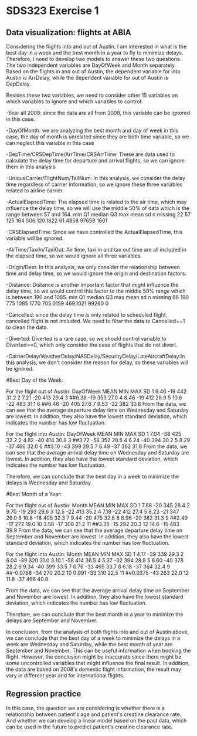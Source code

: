 # SDS323 Exercise 1


## Data visualization: flights at ABIA

Considering the flights into and out of Austin, I am interested in what is the best day in a week and the best month in a year to fly to minimize delays. Therefore, I need to develop two models to answer these two questions. The two independent variables are DayOfWeek and Month separately. Based on the flights in and out of Austin, the dependent variable for into Austin is ArrDelay, while the dependent variable for out of Austin is DepDelay.

Besides these two variables, we need to consider other 15 variables on which variables to ignore and which variables to control:

 -Year all 2008: since the data are all from 2008, this variable can be ignored in this case.
 
 -DayOfMonth: we are analyzing the best month and day of week in this case, the day of month is unrelated since they are both time variable, so we can neglect this variable in this case
 
 -DepTime/CRSDepTime/ArrTime/CRSArrTime: These are data used to calculate the delay time for departure and arrival flights, so we can ignore them in this analysis.
 
 -UniqueCarrier/FlightNum/TailNum: In this analysis, we consider the delay time regardless of carrier information, so we ignore these three variables related to airline carrier.
 
 -ActualElapsedTime: The elapsed time is related to the air time, which may influence the delay time, so we will use the middle 50% of data which is the range between 57 and 164.
    min Q1 median  Q3 max   mean      sd     n     missing
     22 57    125 164 506 120.1822 61.4858 97659    1601
 
 -CRSElapsedTime: Since we have controlled the ActualElapsedTime, this variable will be ignored.
 
 -AirTime/TaxiIn/TaxiOut: Air time, taxi in and tax out time are all included in the elapsed time, so we would ignore all three variables.
 
 -Origin/Dest: In this analysis, we only consider the relationship between time and delay time, so we would ignore the origin and destination factors.
 
 -Distance: Distance is another important factor that might influence the delay time, so we would control this factor to the middle 50% range which is between 190 and 1085.
    min  Q1 median   Q3  max     mean     sd      n     missing
     66  190  775   1085 1770 705.0159 469.1021 99260       0
 
 -Cancelled: since the delay time is only related to scheduled flight, cancelled flight is not included. We need to filter the data to Cancelled==1 to clean the data.
 
 -Diverted: Diverted is a rare case, so we should control variable to Diverted==0, which only consider the case of flights that do not divert.
 
 -CarrierDelay/WeatherDelay/NASDelay/SecurityDelay/LateAircraftDelay:In this analysis, we don't consider the reason for delay, so these variables will be ignored.

#Best Day of the Week:

For the flight out of Austin:
 DayOfWeek       MEAN   MIN   MAX   SD
 1               9.46   -19   442  31.2
 2               7.21   -20   413  29.4
 3             ##6.38   -19   353  27.0
 4               8.46   -19   412  28.9
 5               10.6    -22   483  31.1
 6             ##6.46   -20   405  27.6
 7               9.53   -22   382  30.8
From the data, we can see that the average departure delay time on Wednesday and Saturday are lowest. In addition, they also have the lowest standard deviation, which indicates the number has low fluctuation.

For the flight into Austin:
 DayOfWeek MEAN   MIN   MAX   SD
 1         7.04   -38   425  32.2
 2         4.82   -40   414  30.8
 3       ##3.72   -58   352  28.5
 4         6.24   -40   394  30.2
 5         8.29   -37   466  32.0
 6       ##3.10   -43   399  29.5
 7         6.49   -37   362  31.8
From the data, we can see that the average arrival delay time on Wednesday and Saturday are lowest. In addition, they also have the lowest standard deviation, which indicates the number has low fluctuation.

Therefore, we can conclude that the best day in a week to minimize the delays is Wednesday and Saturday.

#Best Month of a Year:

For the flight out of Austin:
  Month  MEAN   MIN   MAX   SD
   1     7.88   -20   345  28.4
   2     9.70   -19   293  29.6
   3     12.5   -22   413  35.2
   4     7.18   -22   412  27.4
   5     8.23   -21   347  26.0
   6     10.8   -18   405  32.3
   7     9.44   -20   475  32.8
   8     8.96   -20   382  31.3
   9   ##2.49   -17   272  19.0
  10     3.58   -17   308  21.2
  11   ##3.35   -15   292  20.3
  12     14.6   -15   483  39.9
From the data, we can see that the average departure delay time on September and November are lowest. In addition, they also have the lowest standard deviation, which indicates the number has low fluctuation.

For the flight into Austin:
 Month MEAN      MIN   MAX   SD
  1     4.17     -39   339  29.3
  2     6.04     -39   320  31.0
  3     10.1     -58   414  36.5
  4     5.37     -32   394  28.8
  5     6.60     -40   378  28.2
  6     9.34     -40   399  33.5
  7     6.76     -33   465  33.7
  8     6.18     -37   364  32.4
  9  ##-0.0788   -34   270  20.2
 10    0.991     -33   310  22.5
 11  ##0.0375    -43   263  22.0
 12    11.8      -37   466  40.8

From the data, we can see that the average arrival delay time on September and November are lowest. In addition, they also have the lowest standard deviation, which indicates the number has low fluctuation.

Therefore, we can conclude that the best month in a year to minimize the delays are September and November.

In conclusion, from the analysis of both flights into and out of Austin above, we can conclude that the best day of a week to minimize the delays in a week are Wednesday and Saturday, while the best month of year are September and November. This can be useful information when booking the flight. However, the conclusion might be inaccurate since there might be some uncontrolled variables that might influence the final result. In addition, the data are based on 2008's domestic flight information, the result may vary in different year and for international flights.


## Regression practice

In this case, the question we are considering is whether there is a relationship between patient's age and patient's creatine clearance rate. And whether we can develop a linear model based on the past data, which can be used in the future to predict patient's creatine clearance rate.

